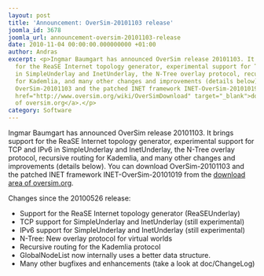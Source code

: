```yaml
---
layout: post
title: 'Announcement: OverSim-20101103 release'
joomla_id: 3678
joomla_url: announcement-oversim-20101103-release
date: 2010-11-04 00:00:00.000000000 +01:00
author: Andras
excerpt: <p>Ingmar Baumgart has announced OverSim release 20101103. It brings support
  for the ReaSE Internet topology generator, experimental support for TCP and IPv6
  in SimpleUnderlay and InetUnderlay, the N-Tree overlay protocol, recursive routing
  for Kademlia, and many other changes and improvements (details below). You can download
  OverSim-20101103 and the patched INET framework INET-OverSim-20101019 from the <a
  href="http://www.oversim.org/wiki/OverSimDownload" target="_blank">download area
  of oversim.org</a>.</p>
category: Software
---
```

<p>Ingmar Baumgart has announced OverSim release 20101103. It brings support for the ReaSE Internet topology generator, experimental support for TCP and IPv6 in SimpleUnderlay and InetUnderlay, the N-Tree overlay protocol, recursive routing for Kademlia, and many other changes and improvements (details below). You can download OverSim-20101103 and the patched INET framework INET-OverSim-20101019 from the <a href="http://www.oversim.org/wiki/OverSimDownload" target="_blank">download area of oversim.org</a>.</p>

<p>Changes since the 20100526 release:</p>
<ul>
<li>Support for the ReaSE Internet topology generator (ReaSEUnderlay)</li>
<li>TCP support for SimpleUnderlay and InetUnderlay (still experimental)</li>
<li>IPv6 support for SimpleUnderlay and InetUnderlay (still experimental)</li>
<li>N-Tree: New overlay protocol for virtual worlds</li>
<li>Recursive routing for the Kademlia protocol</li>
<li>GlobalNodeList now internally uses a better data structure.</li>
<li>Many other bugfixes and enhancements (take a look at doc/ChangeLog)</li>
</ul>
